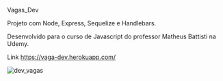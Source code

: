 Vagas_Dev

Projeto com Node, Express, Sequelize e Handlebars. 

Desenvolvido para o curso de Javascript do professor Matheus Battisti na Udemy.

Link https://vaga-dev.herokuapp.com/

![dev_vagas](https://user-images.githubusercontent.com/58832413/176904302-cd697632-9547-487d-b734-fff5de1cfff0.jpg)
